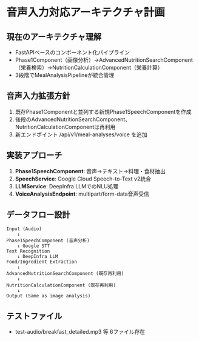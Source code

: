# 音声入力対応アーキテクチャ計画

## 現在のアーキテクチャ理解
- FastAPIベースのコンポーネント化パイプライン
- Phase1Component（画像分析）→AdvancedNutritionSearchComponent（栄養検索）→NutritionCalculationComponent（栄養計算）
- 3段階でMealAnalysisPipelineが統合管理

## 音声入力拡張方針
1. 既存Phase1Componentと並列する新規Phase1SpeechComponentを作成
2. 後段のAdvancedNutritionSearchComponent、NutritionCalculationComponentは再利用
3. 新エンドポイント /api/v1/meal-analyses/voice を追加

## 実装アプローチ
1. **Phase1SpeechComponent**: 音声→テキスト→料理・食材抽出
2. **SpeechService**: Google Cloud Speech-to-Text v2統合
3. **LLMService**: DeepInfra LLMでのNLU処理
4. **VoiceAnalysisEndpoint**: multipart/form-data音声受信

## データフロー設計
```
Input (Audio) 
    ↓
Phase1SpeechComponent (音声分析)
    ↓ Google STT
Text Recognition
    ↓ DeepInfra LLM
Food/Ingredient Extraction
    ↓
AdvancedNutritionSearchComponent (既存再利用)
    ↓
NutritionCalculationComponent (既存再利用)
    ↓
Output (Same as image analysis)
```

## テストファイル
- test-audio/breakfast_detailed.mp3 等 6ファイル存在